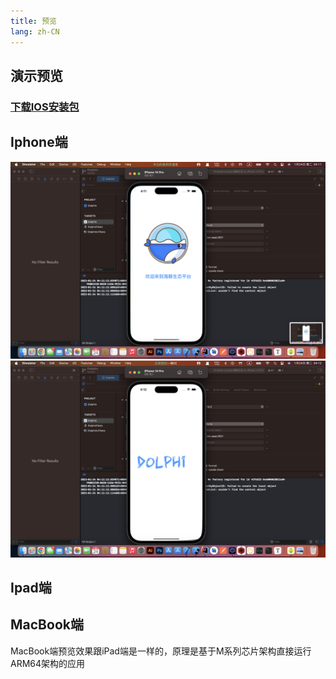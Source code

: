 ```yaml
---
title: 预览
lang: zh-CN
---
```


## 演示预览

### [下载IOS安装包](https://github.com/wangxiang4/dolphin-ios/blob/master/Dolphin.ipa)

## Iphone端
![0](/images/ios/ios0.png)
![1](/images/ios/ios1.png)


## Ipad端

## MacBook端
MacBook端预览效果跟iPad端是一样的，原理是基于M系列芯片架构直接运行ARM64架构的应用
